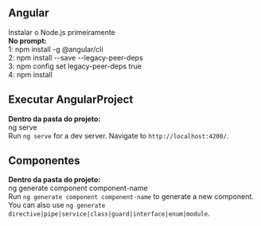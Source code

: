 <h2>Angular</h2>
Instalar o Node.js primeiramente <br>
<b>No prompt:</b><br>
1: npm install -g @angular/cli<br>
2: npm install --save --legacy-peer-deps<br>
3: npm config set legacy-peer-deps true<br>
4: npm install<br>

## Executar AngularProject

<b>Dentro da pasta do projeto:</b> <br>
ng serve<br>
Run `ng serve` for a dev server. Navigate to `http://localhost:4200/`.

## Componentes

<b>Dentro da pasta do projeto:</b> <br>
ng generate component component-name<br>
Run `ng generate component component-name` to generate a new component. You can also use `ng generate directive|pipe|service|class|guard|interface|enum|module`.
